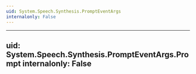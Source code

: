 ```yaml
---
uid: System.Speech.Synthesis.PromptEventArgs
internalonly: False
---
```


---
uid: System.Speech.Synthesis.PromptEventArgs.Prompt
internalonly: False
---
